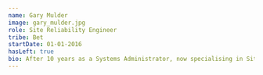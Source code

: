 ```yaml
---
name: Gary Mulder
image: gary_mulder.jpg
role: Site Reliability Engineer
tribe: Bet
startDate: 01-01-2016
hasLeft: true
bio: After 10 years as a Systems Administrator, now specialising in Site Reliability and Performance Analysis. Likes making fast computers run faster. And maximum-pain chilli peppers.
---
```

